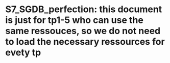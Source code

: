 # S7_SGDB_perfection: this document is just for tp1-5 who can use the same ressouces, so we do not need to load the necessary ressources for evety tp 
